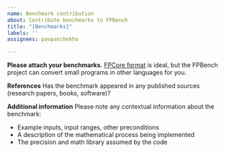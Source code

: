 ```yaml
---
name: Benchmark contribution
about: Contribute benchmarks to FPBench
title: "[Benchmarks]"
labels: ''
assignees: pavpanchekha

---
```


**Please attach your benchmarks.**
[FPCore format](https://fpbench.org/spec/fpcore-1.2.html) is ideal, but the FPBench project can convert small programs in other languages for you.

**References**
Has the benchmark appeared in any published sources (research papers, books, software)?

**Additional information**
Please note any contextual information about the benchmark:
- Example inputs, input ranges, other preconditions
- A description of the mathematical process being implemented
- The precision and math library assumed by the code
